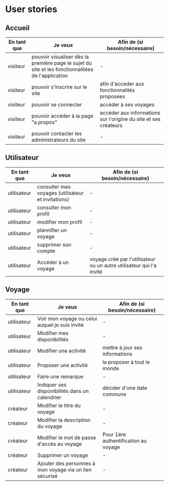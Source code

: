 # User stories

## Accueil

| En tant que | Je veux | Afin de (si besoin/nécessaire) |
|--|--|--|
| visiteur | pouvoir visualiser dès la première page le sujet du site et les fonctionnalitées de l'application | - |
| visiteur | pouvoir s'inscrire sur le site | afin d'acceder aux fonctionnalités proposées |
| visiteur | pouvoir se connecter | accéder à ses voyages |
| visiteur | pouvoir accéder à la page "a propos" | accéder aux informations sur l'origine du site et ses créateurs |
| visiteur | pouvoir contacter les administrateurs du site | - |

## Utilisateur

| En tant que | Je veux | Afin de (si besoin/nécessaire) |
|--|--|--|
| utilisateur | consulter mes voyages (utilisateur et invitations) | - |
| utilisateur | consulter mon profil | - |
| utilisateur | modifier mon profil | - |
| utilisateur | plannifier un voyage | - |
| utilisateur | supprimer son compte | - |
| utilisateur | Accéder à un voyage | voyage créé par l'utilisateur ou un autre utilisateur qui l'a invité |

## Voyage

| En tant que | Je veux | Afin de (si besoin/nécessaire) |
|--|--|--|
| utilisateur | Voir mon voyage ou celui auquel je suis invité | - |
| utilisateur | Modifier mes disponibilités | - |
| utilisateur | Modifier une activité | mettre à jour ses informations |
| utilisateur | Proposer une activité | la proposer à tout le monde |
| utilisateur | Faire une remarque | - |
| utilisateur | Indiquer ses disponibilités dans un calendrier | décider d'une date commune |
| créateur | Modifier le titre du voyage | - |
| créateur | Modifier la description du voyage | - |
| créateur | Modifier le mot de passe d'accès au voyage | Pour 1ère authentification au voyage |
| créateur | Supprimer un voyage | - |
| créateur | Ajouter des personnes à mon voyage via un lien sécurisé | - |

